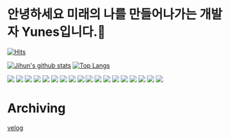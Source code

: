# 안녕하세요 미래의 나를 만들어나가는 개발자 Yunes입니다.👋
[![Hits](https://hits.seeyoufarm.com/api/count/incr/badge.svg?url=https%3A%2F%2Fgithub.com%2FStendhalsynd)](https://hits.seeyoufarm.com)
<!--
**Stendhalsynd/Stendhalsynd** is a ✨ _special_ ✨ repository because its `README.md` (this file) appears on your GitHub profile.

Here are some ideas to get you started:

- 🔭 I’m currently working on ...
- 🌱 I’m currently learning ...
- 👯 I’m looking to collaborate on ...
- 🤔 I’m looking for help with ...
- 💬 Ask me about ...
- 📫 How to reach me: ...
- 😄 Pronouns: ...
- ⚡ Fun fact: ...
-->

[![Jihun's github stats](https://github-readme-stats.vercel.app/api?username=Stendhalsynd&show_icons=true&hide_border=true&theme=noctis_minimus)](https://github.com/Stendhalsynd)
[![Top Langs](https://github-readme-stats.vercel.app/api/top-langs/?username=Stendhalsynd&layout=compact)](https://github.com/Stendhalsynd)

<a href="" target="_blank"><img src="https://img.shields.io/badge/JavaScript-F7DF1E?style=flat-square&logo=JavaScript&logoColor=white"/></a>
<a href="" target="_blank"><img src="https://img.shields.io/badge/TypeScript-3178C6?style=flat-square&logo=TypeScript&logoColor=white"/></a>
<a href="" target="_blank"><img src="https://img.shields.io/badge/JAVA-007396?style=flat-square&logo=Java&logoColor=white"/></a>
<a href="" target="_blank"><img src="https://img.shields.io/badge/Python-3776AB?style=flat-square&logo=Python&logoColor=white"/></a>
<a href="" target="_blank"><img src="https://img.shields.io/badge/Go-00ADD8?style=flat-square&logo=Go&logoColor=white"/></a>
<a href="" target="_blank"><img src="https://img.shields.io/badge/NestJS-E0234E?style=flat-square&logo=NestJS&logoColor=white"/></a>
<a href="" target="_blank"><img src="https://img.shields.io/badge/React-61DAFB?style=flat-square&logo=React&logoColor=white"/></a>
<a href="" target="_blank"><img src="https://img.shields.io/badge/Redux-764ABC?style=flat-square&logo=Redux&logoColor=white"/></a>
<a href="" target="_blank"><img src="https://img.shields.io/badge/Sass-CC6699?style=flat-square&logo=Sass&logoColor=white"/></a>
<a href="" target="_blank"><img src="https://img.shields.io/badge/Sequelize-52B0E7?style=flat-square&logo=Sequelize&logoColor=white"/></a>
<a href="" target="_blank"><img src="https://img.shields.io/badge/Vitest-6E9F18?style=flat-square&logo=Vitest&logoColor=white"/></a>
<a href="" target="_blank"><img src="https://img.shields.io/badge/AWS_RDS-527FFF?style=flat-square&logo=AWS_RDS&logoColor=white"/></a>
<a href="" target="_blank"><img src="https://img.shields.io/badge/AWS_S3-569A31?style=flat-square&logo=AWS_S3&logoColor=white"/></a>
<a href="" target="_blank"><img src="https://img.shields.io/badge/AWS_EC2-FF9900?style=flat-square&logo=AWS_EC2&logoColor=white"/></a>
<a href="" target="_blank"><img src="https://img.shields.io/badge/GitLab-FC6D26?style=flat-square&logo=Gitlab&logoColor=white"/></a>
<a href="" target="_blank"><img src="https://img.shields.io/badge/GitHub-181717?style=flat-square&logo=GitHub&logoColor=white"/></a>
<a href="" target="_blank"><img src="https://img.shields.io/badge/Docker-2496ED?style=flat-square&logo=Docker&logoColor=white"/></a>
<a href="" target="_blank"><img src="https://img.shields.io/badge/Socket.io-010101?style=flat-square&logo=Socket.io&logoColor=white"/></a>


# Archiving
[velog](https://velog.io/@qmflf556)
